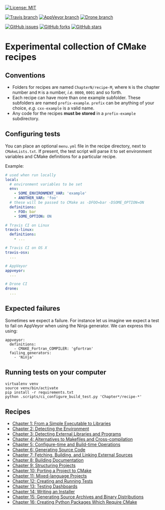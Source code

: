 [![License: MIT](https://img.shields.io/badge/license-MIT-blue.svg?style=flat-square)](https://raw.githubusercontent.com/bast/cmake-recipes/master/LICENSE)

[![Travis branch](https://img.shields.io/travis/bast/cmake-recipes/master.svg?style=flat-square)](https://travis-ci.org/bast/cmake-recipes)
[![AppVeyor branch](https://img.shields.io/appveyor/ci/bast/cmake-recipes/master.svg?style=flat-square)](https://ci.appveyor.com/project/bast/cmake-recipes/branch/master)
[![Drone branch](https://www.drone-ci.science/api/badges/bast/cmake-recipes/status.svg?style=flat-square)](https://www.drone-ci.science/bast/cmake-recipes)

[![GitHub issues](https://img.shields.io/github/issues/bast/cmake-recipes.svg?style=flat-square)](https://github.com/bast/cmake-recipes/issues)
[![GitHub forks](https://img.shields.io/github/forks/bast/cmake-recipes.svg?style=flat-square)](https://github.com/bast/cmake-recipes/network)
[![GitHub stars](https://img.shields.io/github/stars/bast/cmake-recipes.svg?style=flat-square)](https://github.com/bast/cmake-recipes/stargazers)


# Experimental collection of CMake recipes


## Conventions

- Folders for recipes are named `ChapterN/recipe-M`, where `N` is the chapter number and `M` is a number, _i.e._
  `0000`, `0001` and so forth.
- Each recipe can have more than one example subfolder. These subfolders are
  named `prefix-example`. `prefix` can be anything of your choice, _e.g._
`cxx-example` is a valid name.
- Any code for the recipes **must be stored** in a `prefix-example`
  subdirectory.


## Configuring tests

You can place an optional `menu.yml` file in the recipe directory, next to `CMakeLists.txt`.
If present, the test script will parse it to set environment variables and CMake definitions for a particular recipe.

Example:
```yaml
# used when run locally
local:
  # environment variables to be set
  env:
    - SOME_ENVIRONMENT_VAR: 'example'
    - ANOTHER_VAR: 'foo'
  # these will be passed to CMake as -DFOO=bar -DSOME_OPTION=ON
  definitions:
    - FOO: bar
    - SOME_OPTION: ON

# Travis CI on Linux
travis-linux:
  definitions:
    - ...

# Travis CI on OS X
travis-osx:
  ...

# AppVeyor
appveyor:
  ...

# Drone CI
drone:
  ...
```

## Expected failures

Sometimes we expect a failure. For instance let us imagine we expect
a test to fail on AppVeyor when using the Ninja generator. We can express this using:

```
appveyor:
  definitions:
    - CMAKE_Fortran_COMPILER: 'gfortran'
  failing_generators:
    - 'Ninja'
```


## Running tests on your computer

```shell
virtualenv venv
source venv/bin/activate
pip install -r requirements.txt
python .scripts/ci_configure_build_test.py 'Chapter*/recipe-*'
```


## Recipes

- [Chapter 1: From a Simple Executable to Libraries](Chapter01/README.md)
- [Chapter 2: Detecting the Environment](Chapter02/README.md)
- [Chapter 3: Detecting External Libraries and Programs](Chapter03/README.md)
- [Chapter 4: Alternatives to Makefiles and Cross-compilation](Chapter04/README.md)
- [Chapter 5: Configure-time and Build-time Operations](Chapter05/README.md)
- [Chapter 6: Generating Source Code](Chapter06/README.md)
- [Chapter 7: Fetching, Building, and Linking External Sources](Chapter07/README.md)
- [Chapter 8: Building Documentation](Chapter08/README.md)
- [Chapter 9: Structuring Projects](Chapter09/README.md)
- [Chapter 10: Porting a Project to CMake](Chapter10/README.md)
- [Chapter 11: Mixed-language Projects](Chapter11/README.md)
- [Chapter 12: Creating and Running Tests](Chapter12/README.md)
- [Chapter 13: Testing Dashboards](Chapter13/README.md)
- [Chapter 14: Writing an Installer](Chapter14/README.md)
- [Chapter 15: Generating Source Archives and Binary Distributions](Chapter15/README.md)
- [Chapter 16: Creating Python Packages Which Require CMake](Chapter16/README.md)
